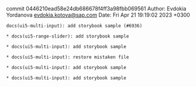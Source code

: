 commit 0446210ead58e24db686678f4ff3a98fbb069561
Author: Evdokia Yordanova <evdokia.kotova@sap.com>
Date:   Fri Apr 21 19:19:02 2023 +0300

    docs(ui5-multi-input): add storybook sample (#6936)
    
    * docs(ui5-range-slider): add storybook sample
    
    * docs(ui5-multi-input): add storybook sample
    
    * docs(ui5-multi-input): restore mistaken file
    
    * docs(ui5-multi-input): add storybook sample
    
    * docs(ui5-multi-input): add storybook sample
